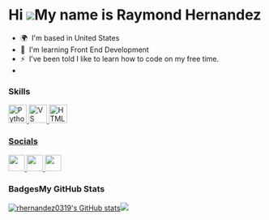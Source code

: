 Hi ![](https://user-images.githubusercontent.com/18350557/176309783-0785949b-9127-417c-8b55-ab5a4333674e.gif)My name is Raymond Hernandez
=========================================================================================================================================

*   🌍  I'm based in United States
*   🧠  I'm learning Front End Development
*   ⚡  I've been told I like to learn how to code on my free time.
*
### Skills 
<p align="left">
<a href="https://www.python.org/" target="_blank" rel="noreferrer"><img src="https://raw.githubusercontent.com/danielcranney/readme-generator/main/public/icons/skills/python-colored.svg" width="36" height="36" alt="Python" /></a><a href="https://code.visualstudio.com/" target="_blank" rel="noreferrer">
<img src="https://raw.githubusercontent.com/danielcranney/readme-generator/main/public/icons/skills/visualstudiocode.svg" width="36" height="36" alt="VS Code" /></a><a href="https://developer.mozilla.org/en-US/docs/Glossary/HTML5" target="_blank" rel="noreferrer">
<img src="https://raw.githubusercontent.com/danielcranney/readme-generator/main/public/icons/skills/html5-colored.svg" width="36" height="36" alt="HTML5" />

                    
### Socials
                  
                  
<p align="left">
<a href="https://www.github.com/rhernandez0319" target="_blank" rel="noreferrer">
 <picture>
<source media="(prefers-color-scheme: dark)" srcset="https://raw.githubusercontent.com/danielcranney/readme-generator/main/public/icons/socials/github-dark.svg" />
<source media="(prefers-color-scheme: light)" srcset="https://raw.githubusercontent.com/danielcranney/readme-generator/main/public/icons/socials/github.svg" />
<img src="https://raw.githubusercontent.com/danielcranney/readme-generator/main/public/icons/socials/github.svg" width="32" height="32" />
</picture>
</a>
<a href="https://www.linkedin.com/in/raymond-hernandez-409837316" target="_blank" rel="noreferrer">
<picture>
<source media="(prefers-color-scheme: dark)" srcset="https://raw.githubusercontent.com/danielcranney/readme-generator/main/public/icons/socials/linkedin-dark.svg" />
<source media="(prefers-color-scheme: light)" srcset="https://raw.githubusercontent.com/danielcranney/readme-generator/main/public/icons/socials/linkedin.svg" />
<img src="https://raw.githubusercontent.com/danielcranney/readme-generator/main/public/icons/socials/linkedin.svg" width="32" height="32" />
</picture>
</a>
<a href="http://www.medium.com/@rayhern03" target="_blank" rel="noreferrer">
<picture>
<source media="(prefers-color-scheme: dark)" srcset="https://raw.githubusercontent.com/danielcranney/readme-generator/main/public/icons/socials/medium-dark.svg" />
<source media="(prefers-color-scheme: light)" srcset="https://raw.githubusercontent.com/danielcranney/readme-generator/main/public/icons/socials/medium.svg" />
<img src="https://raw.githubusercontent.com/danielcranney/readme-generator/main/public/icons/socials/medium.svg" width="32" height="32" />
</picture>
</a>

### Badges<b>My GitHub Stats</b>
<a href="http://www.github.com/rhernandez0319"><img src="https://github-readme-stats.vercel.app/api?username=rhernandez0319&show_icons=true&hide=&count_private=true&title_color=facc15&text_color=ffffff&icon_color=22c55e&bg_color=1c1917&hide_border=true&show_icons=true" alt="rhernandez0319's GitHub stats" /></a><a href="http://www.github.com/rhernandez0319"><img src="https://github-readme-streak-stats.herokuapp.com/?user=rhernandez0319&stroke=ffffff&background=1c1917&ring=facc15&fire=facc15&currStreakNum=ffffff&currStreakLabel=facc15&sideNums=ffffff&sideLabels=ffffff&dates=ffffff&hide_border=true" /></a>

